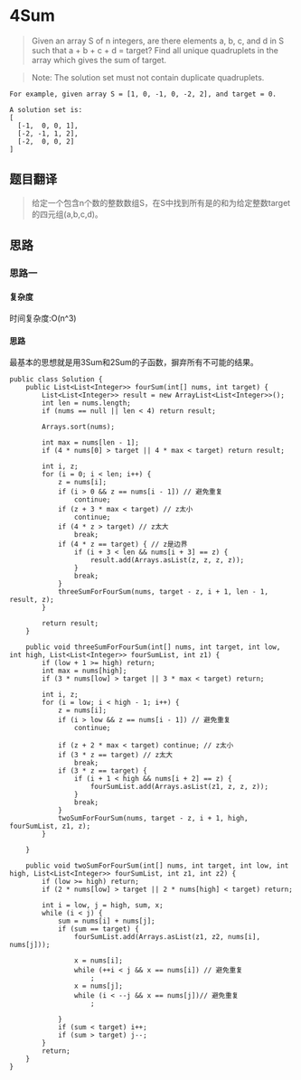 # 4Sum #
>Given an array S of n integers, are there elements a, b, c, and d in S such that a + b + c + d = target? Find all unique quadruplets in the array which gives the sum of target.

>Note: The solution set must not contain duplicate quadruplets.

```
For example, given array S = [1, 0, -1, 0, -2, 2], and target = 0.

A solution set is:
[
  [-1,  0, 0, 1],
  [-2, -1, 1, 2],
  [-2,  0, 0, 2]
]
```
## 题目翻译 ##
>给定一个包含n个数的整数数组S，在S中找到所有是的和为给定整数target的四元组(a,b,c,d)。

## 思路 ##

### 思路一 ###

#### 复杂度 ####
时间复杂度:O(n^3)
#### 思路 ####
最基本的思想就是用3Sum和2Sum的子函数，摒弃所有不可能的结果。

```
public class Solution {
	public List<List<Integer>> fourSum(int[] nums, int target) {
		List<List<Integer>> result = new ArrayList<List<Integer>>();
		int len = nums.length;
		if (nums == null || len < 4) return result;

		Arrays.sort(nums);

		int max = nums[len - 1];
		if (4 * nums[0] > target || 4 * max < target) return result;

		int i, z;
		for (i = 0; i < len; i++) {
			z = nums[i];
			if (i > 0 && z == nums[i - 1]) // 避免重复
				continue;
			if (z + 3 * max < target) // z太小
				continue;
			if (4 * z > target) // z太大
				break;
			if (4 * z == target) { // z是边界
				if (i + 3 < len && nums[i + 3] == z) {
					result.add(Arrays.asList(z, z, z, z));
				}
				break;
			}
			threeSumForFourSum(nums, target - z, i + 1, len - 1, result, z);
		}

		return result;
	}

	public void threeSumForFourSum(int[] nums, int target, int low, int high, List<List<Integer>> fourSumList, int z1) {
		if (low + 1 >= high) return;
		int max = nums[high];
		if (3 * nums[low] > target || 3 * max < target) return;

		int i, z;
		for (i = low; i < high - 1; i++) {
			z = nums[i];
			if (i > low && z == nums[i - 1]) // 避免重复
				continue;

			if (z + 2 * max < target) continue; // z太小
			if (3 * z == target) // z太大
				break;
			if (3 * z == target) {
				if (i + 1 < high && nums[i + 2] == z) {
					fourSumList.add(Arrays.asList(z1, z, z, z));
				}
				break;
			}
			twoSumForFourSum(nums, target - z, i + 1, high, fourSumList, z1, z);
		}

	}

	public void twoSumForFourSum(int[] nums, int target, int low, int high, List<List<Integer>> fourSumList, int z1, int z2) {
		if (low >= high) return;
		if (2 * nums[low] > target || 2 * nums[high] < target) return;

		int i = low, j = high, sum, x;
		while (i < j) {
			sum = nums[i] + nums[j];
			if (sum == target) {
				fourSumList.add(Arrays.asList(z1, z2, nums[i], nums[j]));

				x = nums[i];
				while (++i < j && x == nums[i]) // 避免重复
					;
				x = nums[j];
				while (i < --j && x == nums[j])// 避免重复
					;

			}
			if (sum < target) i++;
			if (sum > target) j--;
		}
		return;
	}
}
```